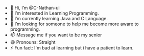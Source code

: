 - 👋 Hi, I’m @C-Nathan-ui
- 👀 I’m interested in Learning Programming.
- 🌱 I’m currently learning Java and C Language.
- 💞️ I’m looking for someone to help me become more aware to programming.
- 📫 Message me if you want to be my senior
- 😄 Pronouns: Straight
- ⚡ Fun fact: I'm bad at learning but i have a patient to learn.
